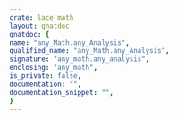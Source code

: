 ```yaml
---
crate: lace_math
layout: gnatdoc
gnatdoc: {
name: "any_Math.any_Analysis",
qualified_name: "any_Math.any_Analysis",
signature: "any_math.any_analysis",
enclosing: "any_math",
is_private: false,
documentation: "",
documentation_snippet: "",
}
---
```

